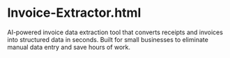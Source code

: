 # Invoice-Extractor.html
AI-powered invoice data extraction tool that converts receipts and invoices into structured data in seconds. Built for small businesses to eliminate manual data entry and save hours of work.
